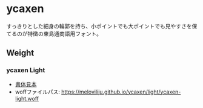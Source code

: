 # ycaxen
すっきりとした細身の輪郭を持ち、小ポイントでも大ポイントでも見やすさを保てるのが特徴の東島通商語用フォント。

## Weight
### ycaxen Light
- [書体見本](https:/meloviliju.github.io/ycaxen/light/glyph.html)
- woffファイルパス: https://meloviliju.github.io/ycaxen/light/ycaxen-light.woff